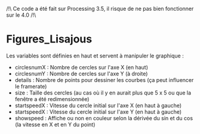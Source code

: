 /!\ Ce code a été fait sur Processing 3.5, il risque de ne pas bien fonctionner sur le 4.0 /!\

# Figures_Lisajous
Les variables sont définies en haut et servent à manipuler le graphique :
- circlesnumX : Nombre de cercles sur l'axe X (en haut)
- circlesnumY : Nombre de cercles sur l'axe Y (à droite)
- details : Nombre de points pour dessiner les courbes (ça peut influencer le framerate)
- size : Taille des cercles (au cas où il y en aurait plus que 5 x 5 ou que la fenêtre a été redimensionnée)
- startspeedX : Vitesse du cercle initial sur l'axe X (en haut à gauche)
- startspeedX : Vitesse du cercle initial sur l'axe Y (en haut à gauche)
- showspeed : Affiche ou non en couleur selon la dérivée du sin et du cos (la vitesse en X et en Y du point)

